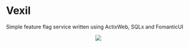 # Vexil

Simple feature flag service written using ActixWeb, SQLx and FomanticUI

<p align="center"><img src="https://raw.githubusercontent.com/sheshbabu/vexil/master/docs/screenshots/home.png" /></p>
